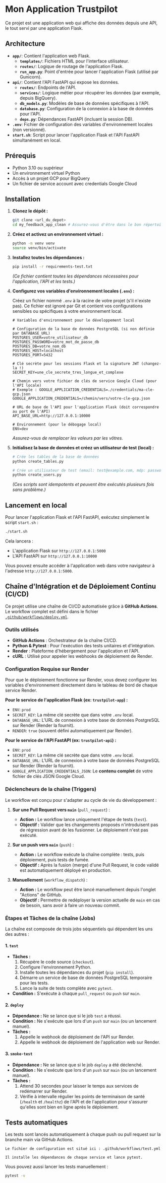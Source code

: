 # Mon Application Trustpilot

Ce projet est une application web qui affiche des données depuis une API, le tout servi par une application Flask.

## Architecture

*   **`app/`**: Contient l'application web Flask.
    *   **`templates/`**: Fichiers HTML pour l'interface utilisateur.
    *   **`routes/`**: Logique de routage de l'application Flask.
    *   **`run_app.py`**: Point d'entrée pour lancer l'application Flask (utilisé par Gunicorn).
*   **`api/`**: Contient l'API FastAPI qui expose les données.
    *   **`routes/`**: Endpoints de l'API.
    *   **`services/`**: Logique métier pour récupérer les données (par exemple, depuis BigQuery).
    *   **`db_models.py`**: Modèles de base de données spécifiques à l'API.
    *   **`database.py`**: Configuration de la connexion à la base de données pour l'API.
    *   **`deps.py`**: Dépendances FastAPI (incluant la session DB).
*   **`.env`**: Fichier de configuration des variables d'environnement locales (non versionné).
*   **`start.sh`**: Script pour lancer l'application Flask et l'API FastAPI simultanément en local.

## Prérequis

*   Python 3.10 ou supérieur
*   Un environnement virtuel Python
*   Accès à un projet GCP pour BigQuery
*   Un fichier de service account avec credentials Google Cloud

## Installation

1.  **Clonez le dépôt :**

    ```bash
    git clone <url_du_depot>
    cd my_feedback_app_clean # Assurez-vous d'être dans le bon répertoire
    ```

2.  **Créez et activez un environnement virtuel :**

    ```bash
    python -m venv venv
    source venv/bin/activate
    ```

3.  **Installez toutes les dépendances :**

    ```bash
    pip install -r requirements-test.txt
    ```
    *(Ce fichier contient toutes les dépendances nécessaires pour l'application, l'API et les tests.)*

4.  **Configurez vos variables d'environnement locales (`.env`) :**

    Créez un fichier nommé `.env` à la racine de votre projet (s'il n'existe pas). Ce fichier est ignoré par Git et contient vos configurations sensibles ou spécifiques à votre environnement local.

    ```dotenv
    # Variables d'environnement pour le développement local

    # Configuration de la base de données PostgreSQL (si non définie par DATABASE_URL)
    POSTGRES_USER=votre_utilisateur_db
    POSTGRES_PASSWORD=votre_mot_de_passe_db
    POSTGRES_DB=votre_nom_db
    POSTGRES_HOST=localhost
    POSTGRES_PORT=5432

    # Clé secrète pour les sessions Flask et la signature JWT (changez-la !)
    SECRET_KEY=une_cle_secrete_tres_longue_et_complexe

    # Chemin vers votre fichier de clés de service Google Cloud (pour l'API locale)
    # Exemple : GOOGLE_APPLICATION_CREDENTIALS=./credentials/ma-cle-gcp.json
    GOOGLE_APPLICATION_CREDENTIALS=/chemin/vers/votre-cle-gcp.json

    # URL de base de l'API pour l'application Flask (doit correspondre au port de l'API)
    API_BASE_URL=http://127.0.0.1:10000

    # Environnement (pour le débogage local)
    ENV=dev
    ```
    *Assurez-vous de remplacer les valeurs par les vôtres.*

5.  **Initialisez la base de données et créez un utilisateur de test (local) :**

    ```bash
    # Crée les tables de la base de données
    python create_tables.py

    # Crée un utilisateur de test (email: test@example.com, mdp: password)
    python create_users.py
    ```
    *(Ces scripts sont idempotents et peuvent être exécutés plusieurs fois sans problème.)*

## Lancement en local

Pour lancer l'application Flask et l'API FastAPI, exécutez simplement le script `start.sh` :

```bash
./start.sh
```

Cela lancera :
*   L'application Flask sur `http://127.0.0.1:5000`
*   L'API FastAPI sur `http://127.0.0.1:10000`

Vous pouvez ensuite accéder à l'application web dans votre navigateur à l'adresse `http://127.0.0.1:5000`.

## Chaîne d'Intégration et de Déploiement Continu (CI/CD)

Ce projet utilise une chaîne de CI/CD automatisée grâce à **GitHub Actions**. Le workflow complet est défini dans le fichier [`.github/workflows/deploy.yml`](./.github/workflows/deploy.yml).

### Outils utilisés

*   **GitHub Actions** : Orchestrateur de la chaîne CI/CD.
*   **Python & Pytest** : Pour l'exécution des tests unitaires et d'intégration.
*   **Render** : Plateforme d'hébergement pour l'application et l'API.
*   **cURL** : Utilisé pour appeler les webhooks de déploiement de Render.

### Configuration Requise sur Render

Pour que le déploiement fonctionne sur Render, vous devez configurer les variables d'environnement directement dans le tableau de bord de chaque service Render.

**Pour le service de l'application Flask (ex: `trustpilot-app`) :**

*   `ENV`: `prod`
*   `SECRET_KEY`: La même clé secrète que dans votre `.env` local.
*   `DATABASE_URL`: L'URL de connexion à votre base de données PostgreSQL sur Render (Render la fournit).
*   `RENDER`: `true` (souvent défini automatiquement par Render).

**Pour le service de l'API FastAPI (ex: `trustpilot-api`) :**

*   `ENV`: `prod`
*   `SECRET_KEY`: La même clé secrète que dans votre `.env` local.
*   `DATABASE_URL`: L'URL de connexion à votre base de données PostgreSQL sur Render (Render la fournit).
*   `GOOGLE_APPLICATION_CREDENTIALS_JSON`: Le **contenu complet** de votre fichier de clés JSON Google Cloud.

### Déclencheurs de la chaîne (Triggers)

Le workflow est conçu pour s'adapter au cycle de vie du développement :

1.  **Sur une Pull Request vers `main`** (`pull_request`) :
    *   **Action :** Le workflow lance uniquement l'étape de tests (`test`).
    *   **Objectif :** Valider que les changements proposés n'introduisent pas de régression avant de les fusionner. Le déploiement n'est pas exécuté.

2.  **Sur un push vers `main`** (`push`) :
    *   **Action :** Le workflow exécute la chaîne complète : tests, puis déploiement, puis tests de fumée.
    *   **Objectif :** Après la fusion (merge) d'une Pull Request, le code validé est automatiquement déployé en production.

3.  **Manuellement** (`workflow_dispatch`) :
    *   **Action :** Le workflow peut être lancé manuellement depuis l'onglet "Actions" de GitHub.
    *   **Objectif :** Permettre de redéployer la version actuelle de `main` en cas de besoin, sans avoir à faire un nouveau commit.

### Étapes et Tâches de la chaîne (Jobs)

La chaîne est composée de trois jobs séquentiels qui dépendent les uns des autres :

#### 1. `test`
*   **Tâches :**
    1.  Récupère le code source (`checkout`).
    2.  Configure l'environnement Python.
    3.  Installe toutes les dépendances du projet (`pip install`).
    4.  Démarre un service de base de données PostgreSQL temporaire pour les tests.
    5.  Lance la suite de tests complète avec `pytest`.
*   **Condition :** S'exécute à chaque `pull_request` ou `push` sur `main`.

#### 2. `deploy`
*   **Dépendance :** Ne se lance que si le job `test` a réussi.
*   **Condition :** Ne s'exécute que lors d'un `push` sur `main` (ou un lancement manuel).
*   **Tâches :**
    1.  Appelle le webhook de déploiement de l'API sur Render.
    2.  Appelle le webhook de déploiement de l'application web sur Render.

#### 3. `smoke-test`
*   **Dépendance :** Ne se lance que si le job `deploy` a été déclenché.
*   **Condition :** Ne s'exécute que lors d'un `push` sur `main` (ou un lancement manuel).
*   **Tâches :**
    1.  Attend 30 secondes pour laisser le temps aux services de redémarrer sur Render.
    2.  Vérifie à intervalle régulier les points de terminaison de santé (`/health` et `/healthz`) de l'API et de l'application pour s'assurer qu'elles sont bien en ligne après le déploiement.

## Tests automatiques

Les tests sont lancés automatiquement à chaque push ou pull request sur la branche main via GitHub Actions.

    Le fichier de configuration est situé ici : .github/workflows/test.yml

    Il installe les dépendances de chaque service et lance pytest.

Vous pouvez aussi lancer les tests manuellement :

```bash
pytest -v
```
